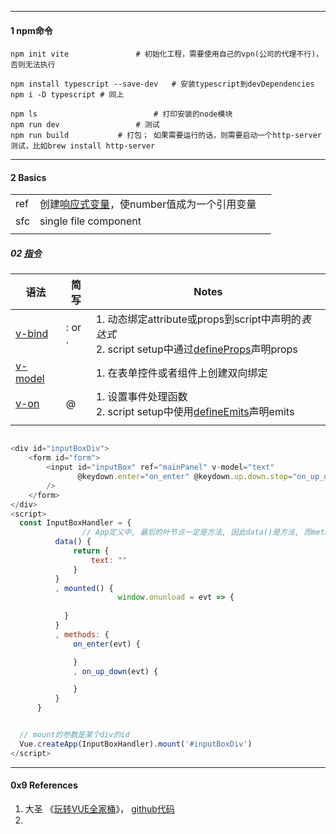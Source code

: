 



---

#### 1 npm命令



```shell
npm init vite				# 初始化工程，需要使用自己的vpn(公司的代理不行)，否则无法执行

npm install typescript --save-dev	# 安装typescript到devDependencies
npm i -D typescript	# 同上

npm ls							# 打印安装的node模块
npm run dev					# 测试
npm run build 			# 打包； 如果需要运行的话，则需要启动一个http-server测试，比如brew install http-server
```



----

#### 2 Basics



|      |                                                              |      |
| ---- | ------------------------------------------------------------ | ---- |
| ref  | 创建[响应式变量](https://v3.cn.vuejs.org/guide/composition-api-introduction.html#%E5%B8%A6-ref-%E7%9A%84%E5%93%8D%E5%BA%94%E5%BC%8F%E5%8F%98%E9%87%8F)，使number值成为一个引用变量 |      |
| sfc  | single file component                                        |      |
|      |                                                              |      |



##### 02 [指令](https://v3.cn.vuejs.org/api/directives.html)

| 语法                                                         | 简写   | Notes                                                        |
| ------------------------------------------------------------ | ------ | ------------------------------------------------------------ |
| [v-bind](https://v3.cn.vuejs.org/api/directives.html#v-bind) | : or . | 1. 动态绑定attribute或props到script中声明的*表达式*<br />2. script setup中通过[defineProps](https://v3.cn.vuejs.org/api/sfc-script-setup.html#defineprops-%E5%92%8C-defineemits)声明props |
| [v-model](https://v3.cn.vuejs.org/api/directives.html#v-model) |        | 1. 在表单控件或者组件上创建双向绑定                          |
| [v-on](https://v3.cn.vuejs.org/guide/events.html)            | @      | 1. 设置事件处理函数<br />2. script setup中使用[defineEmits](https://v3.cn.vuejs.org/api/sfc-script-setup.html#defineprops-%E5%92%8C-defineemits)声明emits |
|                                                              |        |                                                              |





```js

<div id="inputBoxDiv">
    <form id="form">
        <input id="inputBox" ref="mainPanel" v-model="text"
               @keydown.enter="on_enter" @keydown.up.down.stop="on_up_down"
        />
    </form>
</div>
<script>
  const InputBoxHandler = {
    			// App定义中, 最后的叶节点一定是方法, 因此data()是方法, 而methods是hash
          data() {
              return {
                  text: ""
              }
          }
          , mounted() {
						window.onunload = evt => {
              
            }
          }
          , methods: {
              on_enter(evt) {

              }
              , on_up_down(evt) {

              }
          }
      }


  // mount的参数是某个div的id
  Vue.createApp(InputBoxHandler).mount('#inputBoxDiv')
</script>
```





----

#### 0x9 References

1. 大圣 《[玩转VUE全家桶](https://time.geekbang.org/column/intro/100094401?tab=catalog)》， [github代码](https://github.com/shengxinjing/geektime-vue-course)
2. 

